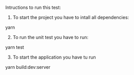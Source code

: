 Intructions to run this test:

1) To start the project you have to intall all dependencies:

yarn

2) To run the unit test you have to run:

yarn test

3) To start the application you have tu run

yarn build:dev:server